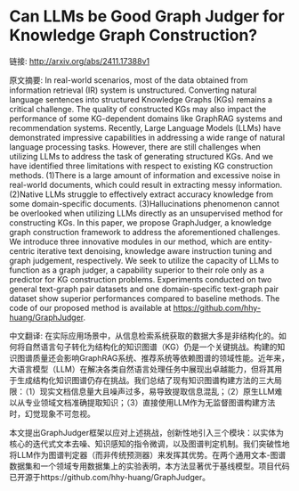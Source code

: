 # Can LLMs be Good Graph Judger for Knowledge Graph Construction?

链接: http://arxiv.org/abs/2411.17388v1

原文摘要:
In real-world scenarios, most of the data obtained from information retrieval
(IR) system is unstructured. Converting natural language sentences into
structured Knowledge Graphs (KGs) remains a critical challenge. The quality of
constructed KGs may also impact the performance of some KG-dependent domains
like GraphRAG systems and recommendation systems. Recently, Large Language
Models (LLMs) have demonstrated impressive capabilities in addressing a wide
range of natural language processing tasks. However, there are still challenges
when utilizing LLMs to address the task of generating structured KGs. And we
have identified three limitations with respect to existing KG construction
methods. (1)There is a large amount of information and excessive noise in
real-world documents, which could result in extracting messy information.
(2)Native LLMs struggle to effectively extract accuracy knowledge from some
domain-specific documents. (3)Hallucinations phenomenon cannot be overlooked
when utilizing LLMs directly as an unsupervised method for constructing KGs.
  In this paper, we propose GraphJudger, a knowledge graph construction
framework to address the aforementioned challenges. We introduce three
innovative modules in our method, which are entity-centric iterative text
denoising, knowledge aware instruction tuning and graph judgement,
respectively. We seek to utilize the capacity of LLMs to function as a graph
judger, a capability superior to their role only as a predictor for KG
construction problems. Experiments conducted on two general text-graph pair
datasets and one domain-specific text-graph pair dataset show superior
performances compared to baseline methods. The code of our proposed method is
available at https://github.com/hhy-huang/GraphJudger.

中文翻译:
在实际应用场景中，从信息检索系统获取的数据大多是非结构化的。如何将自然语言句子转化为结构化的知识图谱（KG）仍是一个关键挑战。构建的知识图谱质量还会影响GraphRAG系统、推荐系统等依赖图谱的领域性能。近年来，大语言模型（LLM）在解决各类自然语言处理任务中展现出卓越能力，但将其用于生成结构化知识图谱仍存在挑战。我们总结了现有知识图谱构建方法的三大局限：（1）现实文档信息量大且噪声过多，易导致提取信息混乱；（2）原生LLM难以从专业领域文档准确提取知识；（3）直接使用LLM作为无监督图谱构建方法时，幻觉现象不可忽视。

本文提出GraphJudger框架以应对上述挑战，创新性地引入三个模块：以实体为核心的迭代式文本去噪、知识感知的指令微调，以及图谱判定机制。我们突破性地将LLM作为图谱判定器（而非传统预测器）来发挥其优势。在两个通用文本-图谱数据集和一个领域专用数据集上的实验表明，本方法显著优于基线模型。项目代码已开源于https://github.com/hhy-huang/GraphJudger。
